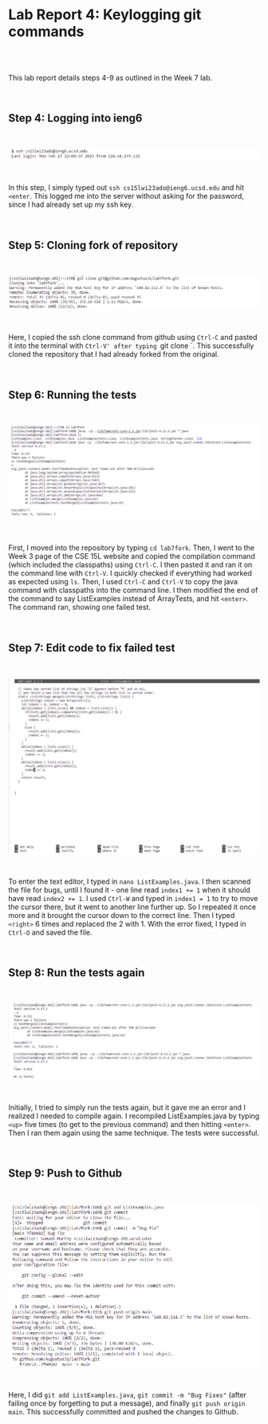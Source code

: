 # Lab Report 4: Keylogging git commands

<br><br>

This lab report details steps 4-9 as outlined in the Week 7 lab.

<br>

## Step 4: Logging into ieng6

<br>

![Image Step 4](lab7.1.PNG)

<br>

In this step, I simply typed out `ssh cs15lwi23ado@ieng6.ucsd.edu` and hit `<enter`. This logged me into the server without asking for the password, since I had already set up my ssh key.

<br>

## Step 5: Cloning fork of repository

<br>

![Image Step 5](lab7.2.PNG)

<br>

Here, I copied the ssh clone command from github using `Ctrl-C` and pasted it into the terminal with `Ctrl-V' after typing `git clone `. This successfully cloned the repository that I had already forked from the original.

<br>

## Step 6: Running the tests

<br>

![Image Step 6](lab7.3.PNG)

<br>

First, I moved into the repository by typing `cd lab7fork`. Then, I went to the Week 3 page of the CSE 15L website and copied the compilation command (which included the classpaths) using `Ctrl-C`. I then pasted it and ran it on the command line with `Ctrl-V`. I quickly checked if everything had worked as expected using `ls`. Then, I used `Ctrl-C` and `Ctrl-V` to copy the java command with classpaths into the command line. I then modified the end of the command to say ListExamples instead of ArrayTests, and hit `<enter>`. The command ran, showing one failed test.

<br>

## Step 7: Edit code to fix failed test
  
<br>

![Image Step 7](lab7.4.PNG)

<br>

To enter the text editor, I typed in `nano ListExamples.java`. I then scanned the file for bugs, until I found it - one line read `index1 += 1` when it should have read `index2 += 1`. I used `Ctrl-W` and typed in `index1 = 1` to try to move the cursor there, but it went to another line further up. So I repeated it once more and it brought the cursor down to the correct line. Then I typed `<right>` 6 times and replaced the 2 with 1. With the error fixed, I typed in `Ctrl-O` and saved the file.
  
<br>
  
## Step 8: Run the tests again
  
<br>
  
![Image Step 8](lab7.5.PNG)
  
<br>
  
Initially, I tried to simply run the tests again, but it gave me an error and I realized I needed to compile again. I recompiled ListExamples.java by typing `<up>` five times (to get to the previous command) and then hitting `<enter>`. Then I ran them again using the same technique. The tests were successful.
  
<br>
  
## Step 9: Push to Github
  
<br>
  
![Image Step 9](lab7.6.PNG)
  
<br>
  
Here, I did `git add ListExamples.java`, `git commit -m "Bug Fixes"` (after failing once by forgetting to put a message), and finally `git push origin main`. This successfully committed and pushed the changes to Github. 
